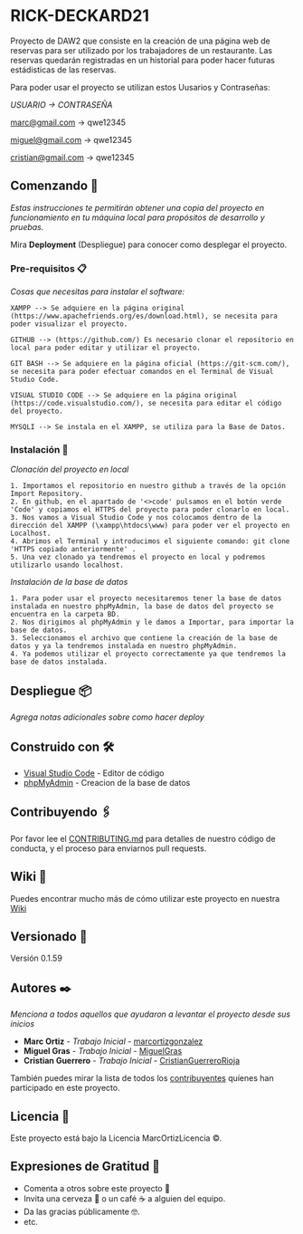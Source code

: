 # RICK-DECKARD21

Proyecto de DAW2 que consiste en la creación de una página web de reservas para ser utilizado por los trabajadores de un restaurante. Las reservas quedarán registradas en un historial para poder hacer futuras estádisticas de las reservas.

Para poder usar el proyecto se utilizan estos Uusarios y Contraseñas:

*USUARIO -> CONTRASEÑA*

marc@gmail.com -> qwe12345

miguel@gmail.com -> qwe12345

cristian@gmail.com -> qwe12345


## Comenzando 🚀

_Estas instrucciones te permitirán obtener una copia del proyecto en funcionamiento en tu máquina local para propósitos de desarrollo y pruebas._

Mira **Deployment** (Despliegue) para conocer como desplegar el proyecto.


### Pre-requisitos 📋

_Cosas que necesitas para instalar el software:_

```
XAMPP --> Se adquiere en la página original (https://www.apachefriends.org/es/download.html), se necesita para poder visualizar el proyecto.

GITHUB --> (https://github.com/) Es necesario clonar el repositorio en local para poder editar y utilizar el proyecto.

GIT BASH --> Se adquiere en la página oficial (https://git-scm.com/), se necesita para poder efectuar comandos en el Terminal de Visual Studio Code.

VISUAL STUDIO CODE --> Se adquiere en la página original (https://code.visualstudio.com/), se necesita para editar el código del proyecto.

MYSQLI --> Se instala en el XAMPP, se utiliza para la Base de Datos.
```

### Instalación 🔧


_Clonación del proyecto en local_

```
1. Importamos el repositorio en nuestro github a través de la opción Import Repository.
2. En github, en el apartado de '<>code' pulsamos en el botón verde 'Code' y copiamos el HTTPS del proyecto para poder clonarlo en local.
3. Nos vamos a Visual Studio Code y nos colocamos dentro de la dirección del XAMPP (\xampp\htdocs\www) para poder ver el proyecto en Localhost.
4. Abrimos el Terminal y introducimos el siguiente comando: git clone 'HTTPS copiado anteriormente' .
5. Una vez clonado ya tendremos el proyecto en local y podremos utilizarlo usando localhost.

```

_Instalación de la base de datos_

```
1. Para poder usar el proyecto necesitaremos tener la base de datos instalada en nuestro phpMyAdmin, la base de datos del proyecto se encuentra en la carpeta BD.
2. Nos dirigimos al phpMyAdmin y le damos a Importar, para importar la base de datos.
3. Seleccionamos el archivo que contiene la creación de la base de datos y ya la tendremos instalada en nuestro phpMyAdmin.
4. Ya podemos utilizar el proyecto correctamente ya que tendremos la base de datos instalada.
```


## Despliegue 📦

_Agrega notas adicionales sobre como hacer deploy_

## Construido con 🛠️

* [Visual Studio Code](https://code.visualstudio.com/) - Editor de código
* [phpMyAdmin](https://www.phpmyadmin.net/) - Creacion de la base de datos

## Contribuyendo 🖇️

Por favor lee el [CONTRIBUTING.md](https://gist.github.com/villanuevand/xxxxxx) para detalles de nuestro código de conducta, y el proceso para enviarnos pull requests.

## Wiki 📖

Puedes encontrar mucho más de cómo utilizar este proyecto en nuestra [Wiki](https://github.com/tu/proyecto/wiki)

## Versionado 📌

Versión 0.1.59

## Autores ✒️

_Menciona a todos aquellos que ayudaron a levantar el proyecto desde sus inicios_

* **Marc Ortiz** - *Trabajo Inicial* - [marcortizgonzalez](https://github.com/marcortizgonzalez)
* **Miguel Gras** - *Trabajo Inicial* - [MiguelGras](https://github.com/MiguelGras)
* **Cristian Guerrero** - *Trabajo Inicial* - [CristianGuerreroRioja](https://github.com/CristianGuerreroRioja)

También puedes mirar la lista de todos los [contribuyentes](https://github.com/dannylarrea/RICK-DECKARD21/graphs/contributors) quíenes han participado en este proyecto. 

## Licencia 📄

Este proyecto está bajo la Licencia MarcOrtizLicencia ©.

## Expresiones de Gratitud 🎁

* Comenta a otros sobre este proyecto 📢
* Invita una cerveza 🍺 o un café ☕ a alguien del equipo. 
* Da las gracias públicamente 🤓.
* etc.
